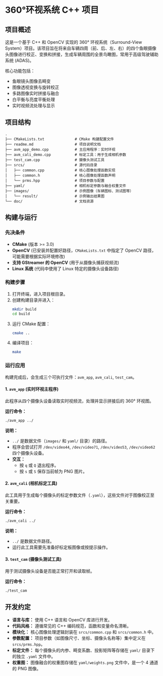# 360°环视系统 C++ 项目 

## 项目概述

这是一个基于 C++ 和 OpenCV 实现的 360° 环视系统（Surround-View System）项目。该项目旨在将来自车辆四周（前、后、左、右）的四个鱼眼摄像头图像进行校正、变换和拼接，生成车辆周围的全景鸟瞰图，常用于高级驾驶辅助系统 (ADAS)。

核心功能包括：
- 鱼眼镜头图像去畸变
- 图像透视变换与旋转校正
- 多路图像实时拼接与融合
- 白平衡与亮度平衡处理
- 实时视频流处理与显示

## 项目结构

```
.
├── CMakeLists.txt              # CMake 构建配置文件
├── readme.md                   # 项目说明文档
├── avm_app_demo.cpp            # 主应用程序：实时环视
├── avm_cali_demo.cpp           # 标定工具：用于生成相机参数
├── test_cam.cpp                # 摄像头测试工具
├── srcs/                       # 源代码目录
│   ├── common.cpp              # 核心图像处理函数实现
│   ├── common.h                # 核心图像处理函数声明
│   └── prms.hpp                # 项目参数与配置
├── yaml/                       # 相机标定参数与融合权重文件
├── images/                     # 示例图像（车辆图标、测试图等）
│   └── result/                 # 示例输出结果图
└── doc/                        # 文档资源
```

## 构建与运行

### 先决条件

- **CMake** (版本 >= 3.0)
- **OpenCV** (已安装并配置好路径，`CMakeLists.txt` 中指定了 OpenCV 路径，可能需要根据实际环境修改)
- **支持 GStreamer 的 OpenCV** (用于从摄像头捕获视频流)
- **Linux 系统** (代码中使用了 Linux 特定的摄像头设备路径)

### 构建步骤

1.  打开终端，进入项目根目录。
2.  创建构建目录并进入：
    ```bash
    mkdir build
    cd build
    ```
3.  运行 CMake 配置：
    ```bash
    cmake ..
    ```
4.  编译项目：
    ```bash
    make
    ```

### 运行应用

构建完成后，会生成三个可执行文件：`avm_app`, `avm_cali`, `test_cam`。

#### 1. `avm_app` (实时环视主程序)

此程序从四个摄像头设备读取实时视频流，处理并显示拼接后的 360° 环视图。

**运行命令：**
```bash
./avm_app ../
```
**说明：**
- `../` 是数据文件（`images/` 和 `yaml/` 目录）的路径。
- 程序会尝试打开 `/dev/video44`, `/dev/video71`, `/dev/video53`, `/dev/video62` 四个摄像头设备。
- **交互：**
    - 按 `q` 或 `Q` 退出程序。
    - 按 `s` 或 `S` 保存当前帧为 PNG 图片。

#### 2. `avm_cali` (相机标定工具)

此工具用于生成每个摄像头的标定参数文件（`.yaml`），这些文件对于图像校正至关重要。

**运行命令：**
```bash
./avm_cali ../
```
**说明：**
- `../` 是数据文件路径。
- 运行此工具需要先准备好标定板图像或按提示操作。

#### 3. `test_cam` (摄像头测试工具)

用于测试摄像头设备是否能正常打开和读取帧。

**运行命令：**
```bash
./test_cam
```

## 开发约定

- **语言与库：** 使用 C++ 语言和 OpenCV 库进行开发。
- **代码风格：** 遵循常见的 C++ 编码规范，函数和变量命名清晰。
- **模块化：** 核心图像处理逻辑封装在 `srcs/common.cpp` 和 `srcs/common.h` 中。
- **参数配置：** 项目参数（如图像尺寸、坐标、摄像头名称等）集中定义在 `srcs/prms.hpp`。
- **标定文件：** 每个摄像头的内参、畸变系数、投影矩阵等存储在 `yaml/` 目录下的独立 `.yaml` 文件中。
- **权重图：** 图像融合的权重图存储在 `yaml/weights.png` 文件中，是一个 4 通道的 PNG 图像。